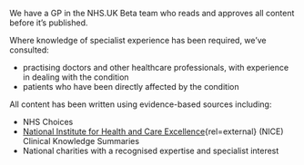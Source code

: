 We have a GP in the NHS.UK Beta team who reads and approves all content before
it’s published.

Where knowledge of specialist experience has been required, we’ve consulted:

* practising doctors and other healthcare professionals, with experience in
  dealing with the condition
* patients who have been directly affected by the condition

All content has been written using evidence-based sources including:

* NHS Choices
* [National Institute for Health and Care Excellence](https://www.nice.org.uk/about){rel=external} (NICE) Clinical Knowledge Summaries
* National charities with a recognised expertise and specialist interest

